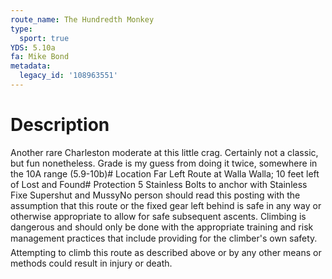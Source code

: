 ```yaml
---
route_name: The Hundredth Monkey
type:
  sport: true
YDS: 5.10a
fa: Mike Bond
metadata:
  legacy_id: '108963551'
---
```

# Description
Another rare Charleston moderate at this little crag.  Certainly not a classic, but fun nonetheless.  Grade is my guess from doing it twice, somewhere in the 10A range (5.9-10b)# Location
Far Left Route at Walla Walla; 10 feet left of Lost and Found# Protection
5 Stainless Bolts to anchor with Stainless Fixe Supershut and MussyNo person should read this posting with the assumption that this route or the fixed gear left behind is safe in any way or otherwise appropriate to allow for safe subsequent ascents. Climbing is dangerous and should only be done with the appropriate training and risk management practices that include providing for the climber's own safety. Attempting to climb this route as described above or by any other means or methods could result in injury or death.